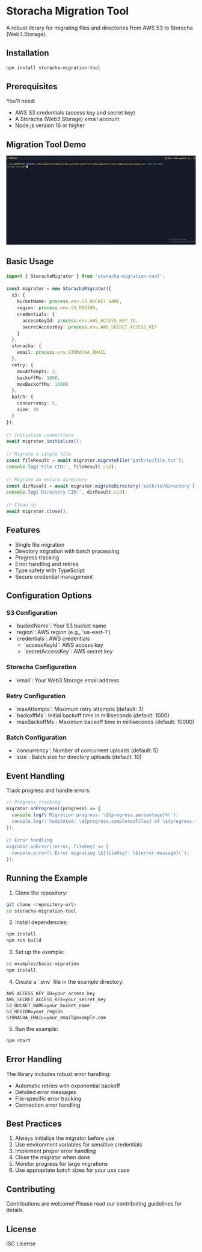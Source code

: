# Storacha Migration Tool

A robust library for migrating files and directories from AWS S3 to Storacha (Web3.Storage).

## Installation

```bash
npm install storacha-migration-tool
```

## Prerequisites

You'll need:
- AWS S3 credentials (access key and secret key)
- A Storacha (Web3.Storage) email account
- Node.js version 16 or higher

## Migration Tool Demo

![Demo](tool-demo.gif)


## Basic Usage

```typescript
import { StorachaMigrator } from 'storacha-migration-tool';

const migrator = new StorachaMigrator({
  s3: {
    bucketName: process.env.S3_BUCKET_NAME,
    region: process.env.S3_REGION,
    credentials: {
      accessKeyId: process.env.AWS_ACCESS_KEY_ID,
      secretAccessKey: process.env.AWS_SECRET_ACCESS_KEY
    }
  },
  storacha: {
    email: process.env.STORACHA_EMAIL
  },
  retry: {
    maxAttempts: 3,
    backoffMs: 1000,
    maxBackoffMs: 10000
  },
  batch: {
    concurrency: 5,
    size: 10
  }
});

// Initialize connections
await migrator.initialize();

// Migrate a single file
const fileResult = await migrator.migrateFile('path/to/file.txt');
console.log('File CID:', fileResult.cid);

// Migrate an entire directory
const dirResult = await migrator.migrateDirectory('path/to/directory');
console.log('Directory CID:', dirResult.cid);

// Clean up
await migrator.close();
```

## Features

- Single file migration
- Directory migration with batch processing
- Progress tracking
- Error handling and retries
- Type safety with TypeScript
- Secure credential management

## Configuration Options

### S3 Configuration
- \`bucketName\`: Your S3 bucket name
- \`region\`: AWS region (e.g., 'us-east-1')
- \`credentials\`: AWS credentials
  - \`accessKeyId\`: AWS access key
  - \`secretAccessKey\`: AWS secret key

### Storacha Configuration
- \`email\`: Your Web3.Storage email address

### Retry Configuration
- \`maxAttempts\`: Maximum retry attempts (default: 3)
- \`backoffMs\`: Initial backoff time in milliseconds (default: 1000)
- \`maxBackoffMs\`: Maximum backoff time in milliseconds (default: 10000)

### Batch Configuration
- \`concurrency\`: Number of concurrent uploads (default: 5)
- \`size\`: Batch size for directory uploads (default: 10)

## Event Handling

Track progress and handle errors:

```typescript
// Progress tracking
migrator.onProgress((progress) => {
  console.log(\`Migration progress: \${progress.percentage}%\`);
  console.log(\`Completed: \${progress.completedFiles} of \${progress.totalFiles}\`);
});

// Error handling
migrator.onError((error, fileKey) => {
  console.error(\`Error migrating \${fileKey}: \${error.message}\`);
});
```

## Running the Example

1. Clone the repository:
```bash
git clone <repository-url>
cd storacha-migration-tool
```

2. Install dependencies:
```bash
npm install
npm run build
```

3. Set up the example:
```bash
cd examples/basic-migration
npm install
```

4. Create a \`.env\` file in the example directory:
```env
AWS_ACCESS_KEY_ID=your_access_key
AWS_SECRET_ACCESS_KEY=your_secret_key
S3_BUCKET_NAME=your_bucket_name
S3_REGION=your_region
STORACHA_EMAIL=your_email@example.com
```

5. Run the example:
```bash
npm start
```

## Error Handling

The library includes robust error handling:
- Automatic retries with exponential backoff
- Detailed error messages
- File-specific error tracking
- Connection error handling

## Best Practices

1. Always initialize the migrator before use
2. Use environment variables for sensitive credentials
3. Implement proper error handling
4. Close the migrator when done
5. Monitor progress for large migrations
6. Use appropriate batch sizes for your use case

## Contributing

Contributions are welcome! Please read our contributing guidelines for details.

## License

ISC License
